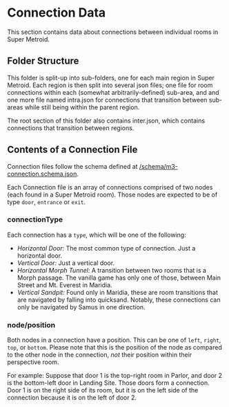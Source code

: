 # Connection Data
This section contains data about connections between individual rooms in Super Metroid.

## Folder Structure
This folder is split-up into sub-folders, one for each main region in Super Metroid. Each region is then split into several json files; one file for room connections within each (somewhat arbitrarily-defined) sub-area, and and one more file named intra.json for connections that transition between sub-areas while still being within the parent region.

The root section of this folder also contains inter.json, which contains connections that transition between regions.

## Contents of a Connection File
Connection files follow the schema defined at [/schema/m3-connection.schema.json](../schema/m3-connection.schema.json).

Each Connection file is an array of connections comprised of two nodes (each found in a Super Metroid room). Those nodes are expected to be of type `door`, `entrance` or `exit`.

### connectionType
Each connection has a `type`, which will be one of the following:
* _Horizontal Door:_ The most common type of connection. Just a horizontal door.
* _Vertical Door:_ Just a vertical door.
* _Horizontal Morph Tunnel:_ A transition between two rooms that is a Morph passage. The vanilla game has only one of those, between Main Street and Mt. Everest in Maridia.
* _Vertical Sandpit:_ Found only in Maridia, these are room transitions that are navigated by falling into quicksand. Notably, these connections can only be navigated by Samus in one direction.

### node/position
Both nodes in a connection have a position. This can be one of `left`, `right`, `top`, or `bottom`. Please note that this is the position of the node as compared to the other node in the connection, _not_ their position within their perspective room.

For example: Suppose that door 1 is the top-right room in Parlor, and door 2 is the bottom-left door in Landing Site. Those doors form a connection. Door 1 is on the right side of its room, but it is on the left side of the connection because it is on the left of door 2.